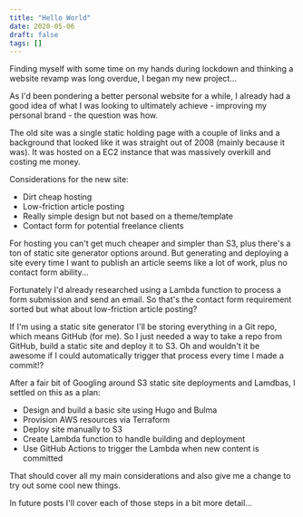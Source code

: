 ```yaml
---
title: "Hello World"
date: 2020-05-06
draft: false
tags: []
---
```


Finding myself with some time on my hands during lockdown and thinking a website
revamp was long overdue, I began my new project...

As I'd been pondering a better personal website for a while, I already had a
good idea of what I was looking to ultimately achieve - improving my personal
brand - the question was how.

The old site was a single static holding page with a couple of links and a
background that looked like it was straight out of 2008 (mainly because it was).
It was hosted on a EC2 instance that was massively overkill and costing me money.

Considerations for the new site:

- Dirt cheap hosting
- Low-friction article posting
- Really simple design but not based on a theme/template
- Contact form for potential freelance clients

For hosting you can't get much cheaper and simpler than S3, plus there's a ton
of static site generator options around. But generating and deploying a site
every time I want to publish an article seems like a lot of work, plus no contact
form ability...

Fortunately I'd already researched using a Lambda function to process a form submission
and send an email. So that's the contact form requirement sorted but what about
low-friction article posting?

If I'm using a static site generator I'll be storing everything in a Git repo,
which means GitHub (for me). So I just needed a way to take a repo from GitHub,
build a static site and deploy it to S3. Oh and wouldn't it be awesome if I could
automatically trigger that process every time I made a commit!?

After a fair bit of Googling around S3 static site deployments and Lamdbas,
I settled on this as a plan:

- Design and build a basic site using Hugo and Bulma
- Provision AWS resources via Terraform
- Deploy site manually to S3
- Create Lambda function to handle building and deployment
- Use GitHub Actions to trigger the Lambda when new content is committed

That should cover all my main considerations and also give me a change to try
out some cool new things.

In future posts I'll cover each of those steps in a bit more detail...
